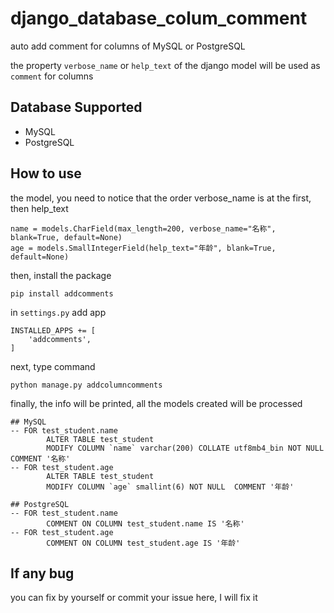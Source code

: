 # django_database_colum_comment

auto add comment for columns of MySQL or PostgreSQL

the property ```verbose_name``` or ```help_text``` of the django model will be used as ```comment``` for columns

## Database Supported

- MySQL
- PostgreSQL

## How to use

the model, you need to notice that the order verbose_name is at the first, then help_text
```
name = models.CharField(max_length=200, verbose_name="名称", blank=True, default=None)
age = models.SmallIntegerField(help_text="年龄", blank=True, default=None)
```

then, install the package
```
pip install addcomments
```

in ```settings.py``` add app
```
INSTALLED_APPS += [
    'addcomments',
]
```

next, type command
```
python manage.py addcolumncomments
```

finally, the info will be printed, all the models created will be processed
```
## MySQL 
-- FOR test_student.name 
        ALTER TABLE test_student
        MODIFY COLUMN `name` varchar(200) COLLATE utf8mb4_bin NOT NULL  COMMENT '名称'
-- FOR test_student.age 
        ALTER TABLE test_student
        MODIFY COLUMN `age` smallint(6) NOT NULL  COMMENT '年龄'

## PostgreSQL
-- FOR test_student.name 
        COMMENT ON COLUMN test_student.name IS '名称'
-- FOR test_student.age 
        COMMENT ON COLUMN test_student.age IS '年龄'

```

## If any bug
you can fix by yourself or commit your issue here, I will fix it
